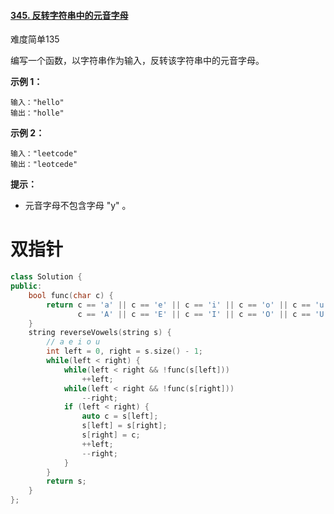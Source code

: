 #### [345. 反转字符串中的元音字母](https://leetcode-cn.com/problems/reverse-vowels-of-a-string/)

难度简单135

编写一个函数，以字符串作为输入，反转该字符串中的元音字母。

 

**示例 1：**

```
输入："hello"
输出："holle"
```

**示例 2：**

```
输入："leetcode"
输出："leotcede"
```

 

**提示：**

- 元音字母不包含字母 "y" 。





# 双指针

```c++
class Solution {
public:
    bool func(char c) {
        return c == 'a' || c == 'e' || c == 'i' || c == 'o' || c == 'u' ||
               c == 'A' || c == 'E' || c == 'I' || c == 'O' || c == 'U';
    }
    string reverseVowels(string s) {
        // a e i o u
        int left = 0, right = s.size() - 1;
        while(left < right) {
            while(left < right && !func(s[left]))
                ++left;
            while(left < right && !func(s[right]))
                --right;
            if (left < right) {
                auto c = s[left];
                s[left] = s[right];
                s[right] = c;
                ++left;
                --right;
            }
        }
        return s;
    }
};
```

